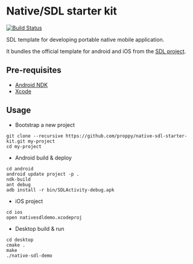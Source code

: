 # Native/SDL starter kit

[![Build Status](https://travis-ci.org/proppy/native-sdl-starter-kit.svg?branch=master)](https://travis-ci.org/proppy/native-sdl-starter-kit)

SDL template for developing portable native mobile application.

It bundles the official template for android and iOS from the [SDL project](https://www.libsdl.org/).

## Pre-requisites

- [Android NDK](https://developer.android.com/tools/sdk/ndk/index.html)
- [Xcode](https://developer.apple.com/xcode/)

## Usage

- Bootstrap a new project
```
git clone --recursive https://github.com/proppy/native-sdl-starter-kit.git my-project
cd my-project
```

- Android build & deploy
```
cd android
android update project -p .
ndk-build
ant debug
adb install -r bin/SDLActivity-debug.apk
```

- iOS project
```
cd ios
open nativesdldemo.xcodeproj
```

- Desktop build & run
```
cd desktop
cmake .
make
./native-sdl-demo
```
